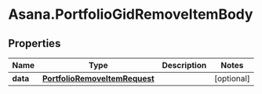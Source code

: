 # Asana.PortfolioGidRemoveItemBody

## Properties
Name | Type | Description | Notes
------------ | ------------- | ------------- | -------------
**data** | [**PortfolioRemoveItemRequest**](PortfolioRemoveItemRequest.md) |  | [optional] 
